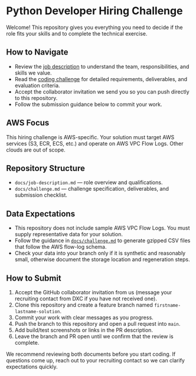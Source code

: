 # Python Developer Hiring Challenge

Welcome! This repository gives you everything you need to decide if the role fits your skills and to complete the technical exercise.

## How to Navigate
- Review the [job description](docs/job-description.md) to understand the team, responsibilities, and skills we value.
- Read the [coding challenge](docs/challenge.md) for detailed requirements, deliverables, and evaluation criteria.
- Accept the collaborator invitation we send you so you can push directly to this repository.
- Follow the submission guidance below to commit your work.

## AWS Focus
This hiring challenge is AWS-specific. Your solution must target AWS services (S3, ECR, ECS, etc.) and operate on AWS VPC Flow Logs. Other clouds are out of scope.

## Repository Structure
- `docs/job-description.md` — role overview and qualifications.
- `docs/challenge.md` — challenge specification, deliverables, and submission checklist.

## Data Expectations
- This repository does not include sample AWS VPC Flow Logs. You must supply representative data for your solution.
- Follow the guidance in [`docs/challenge.md`](docs/challenge.md#data-requirements) to generate gzipped CSV files that follow the AWS flow-log schema.
- Check your data into your branch only if it is synthetic and reasonably small, otherwise document the storage location and regeneration steps.

## How to Submit
1. Accept the GitHub collaborator invitation from us (message your recruiting contact from DXC if you have not received one).
2. Clone this repository and create a feature branch named `firstname-lastname-solution`.
3. Commit your work with clear messages as you progress.
4. Push the branch to this repository and open a pull request into `main`.
5. Add build/test screenshots or links in the PR description.
6. Leave the branch and PR open until we confirm that the review is complete.

We recommend reviewing both documents before you start coding. If questions come up, reach out to your recruiting contact so we can clarify expectations quickly.
